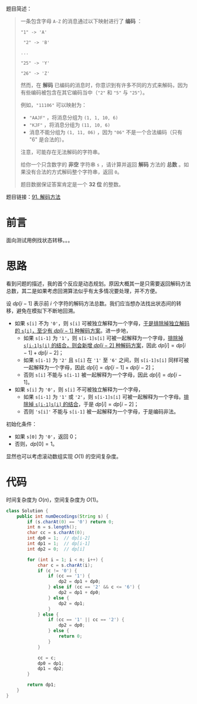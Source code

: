 题目简述：

> 一条包含字母 `A-Z` 的消息通过以下映射进行了 **编码** ：
>
> `"1" -> 'A'`
>
> ` "2" -> 'B'`
>
> `...`
>
> `"25" -> 'Y'`
>
> `"26" -> 'Z'`
>
> 然而，在 **解码** 已编码的消息时，你意识到有许多不同的方式来解码，因为有些编码被包含在其它编码当中（`"2"` 和 `"5"` 与 `"25"`）。
>
> 例如，`"11106"` 可以映射为：
>
> - `"AAJF"` ，将消息分组为 `(1, 1, 10, 6)`
> - `"KJF"` ，将消息分组为 `(11, 10, 6)`
> - 消息不能分组为 `(1, 11, 06)` ，因为 `"06"` 不是一个合法编码（只有 "6" 是合法的）。
>
> 注意，可能存在无法解码的字符串。
>
> 给你一个只含数字的 **非空** 字符串 `s` ，请计算并返回 **解码** 方法的 **总数** 。如果没有合法的方式解码整个字符串，返回 `0`。
>
> 题目数据保证答案肯定是一个 **32 位** 的整数。

题目链接：[91. 解码方法](https://leetcode.cn/problems/decode-ways/)

# 前言

面向测试用例找状态转移。。。

# 思路

看到问题的描述，我的首个反应是动态规划。原因大概其一是只需要返回解码方法总数，其二是如果考虑回溯算法似乎有太多情况要处理，并不方便。

设 $dp[i-1]$ 表示前 $i$ 个字符的解码方法总数。我们应当想办法找出状态间的转移，避免在模拟下不断地回溯。

- 如果 `s[i]` 不为 `'0'`，则 `s[i]` 可被独立解释为一个字母，<u>于是排除掉独立解码的 `s[i]`，至少有 $dp[i-1]$ 种解码方案</u>。进一步地，
  - 如果 `s[i-1]` 为 `'1'`，则 `s[i-1]s[i]` 可被一起解释为一个字母，<u>排除掉 `s[i-1]s[i]` 的结合，则会新增 $dp[i-2]$ 种解码方案</u>，因此 $dp[i]=dp[i-1]+dp[i-2]$；
  - 如果 `s[i-1]` 为 `'2'` 且 `s[i]` 在 `'1'` 至 `'6'` 之间，则 `s[i-1]s[i]` 同样可被一起解释为一个字母，因此 $dp[i]=dp[i-1]+dp[i-2]$；
  - 否则 `s[i]` 不能与 `s[i-1]` 被一起解释为一个字母，因此 $dp[i]=dp[i-1]$。
- 如果 `s[i]` 为 `'0'`，则 `s[i]` 不可被独立解释为一个字母，
  - 如果 `s[i-1]` 为 `'1'` 或 `'2'`，则 `s[i-1]s[i]` 可被一起解释为一个字母。<u>排除掉 `s[i-1]s[i]` 的结合</u>，于是 $dp[i]=dp[i-2]$；
  - 否则 `'s[i]'` 不能与 `s[i-1]` 被一起解释为一个字母，于是编码非法。

初始化条件：

- 如果 `s[0]` 为 `'0'`，返回 $0$；
- 否则，$dp[0]=1$。

显然也可以考虑滚动数组实现 $O(1)$ 的空间复杂度。

# 代码

时间复杂度为 $O(n)$，空间复杂度为 $O(1)$。

```java
class Solution {
    public int numDecodings(String s) {
        if (s.charAt(0) == '0') return 0;
        int n = s.length();
        char cc = s.charAt(0);
        int dp0 = 1;  // dp[i-2]
        int dp1 = 1;  // dp[i-1]
        int dp2 = 0;  // dp[i]

        for (int i = 1; i < n; i++) {
            char c = s.charAt(i);
            if (c != '0') {
                if (cc == '1') {
                    dp2 = dp1 + dp0;
                } else if (cc == '2' && c <= '6') {
                    dp2 = dp1 + dp0;
                } else {
                    dp2 = dp1;
                }
            } else {
                if (cc == '1' || cc == '2') {
                    dp2 = dp0;
                } else {
                    return 0;
                }
            }

            cc = c;
            dp0 = dp1;
            dp1 = dp2;
        }

        return dp1;
    }
}
```

